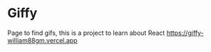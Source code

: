 # Giffy
Page to find gifs, this is a project to learn about React
https://giffy-william88gm.vercel.app
